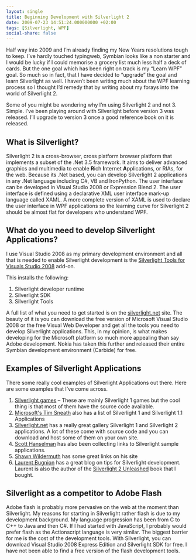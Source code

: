 ```yaml
---
layout: single
title: Beginning Development with Silverlight 2
date: 2009-07-23 14:51:24.000000000 +02:00
tags: [Silverlight, WPF]
social-share: false
---
```

Half way into 2009 and I’m already finding my New Years resolutions tough to keep. I’ve hardly touched typingweb, Symbian looks like a non starter and I would be lucky if I could memorise a grocery list much less half a deck of cards. 
But the one goal which has been right on track is my “Learn WPF” goal. So much so in fact, that I have decided to “upgrade” the goal and learn Silverlight as well. I haven’t been writing much about the WPF learning process so I thought I’d remedy that by writing about my forays into the world of Silverlight 2. 

Some of you might be wondering why I’m using Silverlight 2 and not 3. Simple. I’ve been playing around with Silverlight before version 3 was released. I’ll upgrade to version 3 once a good reference book on it is released.

## What is Silverlight?
Silverlight 2 is a cross-browser, cross platform browser platform that implements a subset of the .Net 3.5 framework. It aims to deliver advanced graphics and multimedia to enable **R**ich **I**nternet **A**pplications, or RIAs, for the web. 
Because its .Net based, you can develop Silverlight 2 applications in any .Net language including C#, VB and IronPython. The user interface can be developed in Visual Studio 2008 or Expression Blend 2. 
The user interface is defined using a declarative XML user interface mark-up language called XAML. A more complete version of XAML is used to declare the user interface in WPF applications so the learning curve for Silverlight 2 should be almost flat for developers who understand WPF.

## What do you need to develop Silverlight Applications?
I use Visual Studio 2008 as my primary development environment and all that is needed to enable Silverlight development is the <a href="http://www.microsoft.com/downloads/details.aspx?FamilyId=c22d6a7b-546f-4407-8ef6-d60c8ee221ed&amp;displaylang=en" target="_blank">Silverlight Tools for Visuals Studio 2008</a> add-on. 

This installs the following:
1. Silverlight developer runtime
2. Silverlight SDK
3. Silverlight Tools


A full list of what you need to get started is on the <a href="http://silverlight.net/GetStarted/" target="_blank">silverlight.net</a> site. The beauty of it is you can download the free version of Microsoft Visual Studio 2008 or the free Visual Web Developer and get all the tools you need to develop Silverlight applications. This, in my opinion, is what makes developing for the Microsoft platform so much more appealing than say Adobe development. Nokia has taken this further and released their entire Symbian development environment (Carbide) for free.

## Examples of Silverlight Applications
There some really cool examples of Silverlight Applications out there. Here are some examples that I’ve come across.


1. <a href="http://blogs.msdn.com/cbowen/archive/2007/06/29/index-of-silverlight-games-most-with-source.aspx" target="_blank">Silverlight games</a> – These are mainly Silverlight 1 games but the cool thing is that most of them have the source code available. 
2. <a href="http://blogs.msdn.com/tims/archive/2007/07/07/from-a-to-z-50-silverlight-applications.aspx" target="_blank">Microsoft's Tim Sneath</a> also has a list of Silverlight 1 and Silverlight 1.1 Applications
3. <a href="http://silverlight.net/community/communitygallery.aspx" target="_blank">Silverlight.net</a> has a really great gallery Silverlight 1 and Silverlight 2 applications. A lot of these come with source code and you can download and host some of them on your own site. 
4. <a href=" http://www.hanselman.com/blog/SilverlightSamples.aspx" target="_blank">Scott Hanselman</a> has also been collecting links to Silverlight sample applications. 
5. <a href="http://wildermuth.com/" target="_blank">Shawn Wildermuth</a> has some great links on his site 
6. <a href=" http://blog.galasoft.ch" target="_blank">Laurent Bugnion</a> has a great blog on tips for Silverlight development. Laurent is also the author of the <a href="http://www.amazon.com/exec/obidos/ASIN/0672330148/assbl05-20" target="_blank">Silverlight 2 Unleashed</a> book that I bought.


## Silverlight as a competitor to Adobe Flash
Adobe flash is probably more pervasive on the web at the moment than Silverlight. My reasons for starting in Silverlight rather flash is due to my development background. My language progression has been from C to C++ to Java and then C#. 
If I had started with JavaScript, I probably would prefer flash as the Actionscript language is very similar. 
The biggest barrier for me is the cost of the development tools. With Silverlight, you can download Visual Studio 2008 Express Edition and Silverlight SDK for free. 
I have not been able to find a free version of the flash development tools.

